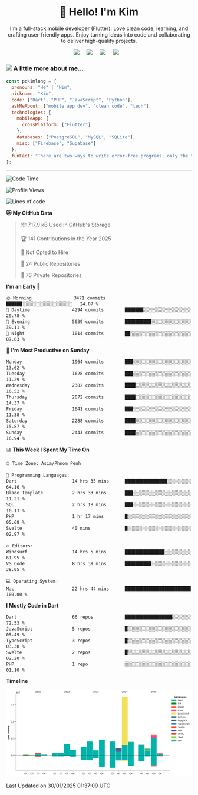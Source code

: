 <h1 align="center">👋 Hello! I'm Kim</h1>

<p align="center">
   I'm a full-stack mobile developer (Flutter). Love clean code, learning, and crafting user-friendly apps. Enjoy turning ideas into code and collaborating to deliver high-quality projects.
</p>

<p align="center">
  <a href="mailto:pochkimlong88@gmail.com"><img src="https://img.shields.io/badge/gmail-%23D14836.svg?&style=for-the-badge&logo=gmail&logoColor=white" /></a>&nbsp;&nbsp;&nbsp;&nbsp;
  <a href="https://t.me/pochkimlong/"><img src="https://img.shields.io/badge/telegram-%230077B5.svg?&style=for-the-badge&logo=telegram&logoColor=white" /></a>&nbsp;&nbsp;&nbsp;&nbsp;
  <a href="https://www.youtube.com/@PochKimlong/"><img src="https://img.shields.io/badge/youtube-%23dc2743.svg?&style=for-the-badge&logo=youtube&logoColor=white" /></a>&nbsp;&nbsp;&nbsp;&nbsp;
  <a href="https://www.tiktok.com/@pckimlong/"><img src="https://img.shields.io/badge/tiktok-%23000000.svg?&style=for-the-badge&logo=tiktok&logoColor=white" /></a>&nbsp;&nbsp;&nbsp;&nbsp;
</p>

### <img src="https://media.giphy.com/media/VgCDAzcKvsR6OM0uWg/giphy.gif" width="50"> A little more about me...  

```javascript
const pckimlong = {
  pronouns: "He" | "Him",
  nickname: "Kim",
  code: ["Dart", "PHP", "JavaScript", "Python"],
  askMeAbout: ["mobile app dev", "clean code", "tech"],
  technologies: {
    mobileApp: {
      crossPlatform: ["Flutter"]
    },
    databases: ["PostgreSQL", "MySQL", "SQLite"],
    misc: ["Firebase", "Supabase"]
  },
  funFact: "There are two ways to write error-free programs; only the third one works."
};
```
---

<!--START_SECTION:waka-->
![Code Time](http://img.shields.io/badge/Code%20Time-999%20hrs%205%20mins-blue)

![Profile Views](http://img.shields.io/badge/Profile%20Views-0-blue)

![Lines of code](https://img.shields.io/badge/From%20Hello%20World%20I%27ve%20Written-29.7%20million%20lines%20of%20code-blue)

**🐱 My GitHub Data** 

> 📦 717.9 kB Used in GitHub's Storage 
 > 
> 🏆 141 Contributions in the Year 2025
 > 
> 🚫 Not Opted to Hire
 > 
> 📜 24 Public Repositories 
 > 
> 🔑 76 Private Repositories 
 > 
**I'm an Early 🐤** 

```text
🌞 Morning                3471 commits        ██████░░░░░░░░░░░░░░░░░░░   24.07 % 
🌆 Daytime                4294 commits        ███████░░░░░░░░░░░░░░░░░░   29.78 % 
🌃 Evening                5639 commits        ██████████░░░░░░░░░░░░░░░   39.11 % 
🌙 Night                  1014 commits        ██░░░░░░░░░░░░░░░░░░░░░░░   07.03 % 
```
📅 **I'm Most Productive on Sunday** 

```text
Monday                   1964 commits        ███░░░░░░░░░░░░░░░░░░░░░░   13.62 % 
Tuesday                  1628 commits        ███░░░░░░░░░░░░░░░░░░░░░░   11.29 % 
Wednesday                2382 commits        ████░░░░░░░░░░░░░░░░░░░░░   16.52 % 
Thursday                 2072 commits        ████░░░░░░░░░░░░░░░░░░░░░   14.37 % 
Friday                   1641 commits        ███░░░░░░░░░░░░░░░░░░░░░░   11.38 % 
Saturday                 2288 commits        ████░░░░░░░░░░░░░░░░░░░░░   15.87 % 
Sunday                   2443 commits        ████░░░░░░░░░░░░░░░░░░░░░   16.94 % 
```


📊 **This Week I Spent My Time On** 

```text
🕑︎ Time Zone: Asia/Phnom_Penh

💬 Programming Languages: 
Dart                     14 hrs 35 mins      ████████████████░░░░░░░░░   64.16 % 
Blade Template           2 hrs 33 mins       ███░░░░░░░░░░░░░░░░░░░░░░   11.21 % 
SQL                      2 hrs 18 mins       ███░░░░░░░░░░░░░░░░░░░░░░   10.13 % 
PHP                      1 hr 17 mins        █░░░░░░░░░░░░░░░░░░░░░░░░   05.68 % 
Svelte                   40 mins             █░░░░░░░░░░░░░░░░░░░░░░░░   02.97 % 

🔥 Editors: 
Windsurf                 14 hrs 5 mins       ███████████████░░░░░░░░░░   61.95 % 
VS Code                  8 hrs 39 mins       ██████████░░░░░░░░░░░░░░░   38.05 % 

💻 Operating System: 
Mac                      22 hrs 44 mins      █████████████████████████   100.00 % 
```

**I Mostly Code in Dart** 

```text
Dart                     66 repos            ██████████████████░░░░░░░   72.53 % 
JavaScript               5 repos             █░░░░░░░░░░░░░░░░░░░░░░░░   05.49 % 
TypeScript               3 repos             █░░░░░░░░░░░░░░░░░░░░░░░░   03.30 % 
Svelte                   2 repos             █░░░░░░░░░░░░░░░░░░░░░░░░   02.20 % 
PHP                      1 repo              ░░░░░░░░░░░░░░░░░░░░░░░░░   01.10 % 
```



**Timeline**

![Lines of Code chart](https://raw.githubusercontent.com/pckimlong/pckimlong/main/assets/bar_graph.png)


 Last Updated on 30/01/2025 01:37:09 UTC
<!--END_SECTION:waka-->

<!---
PochKimlong/PochKimlong is a ✨ special ✨ repository because its `README.md` (this file) appears on your GitHub profile.
You can click the Preview link to take a look at your changes.
--->
